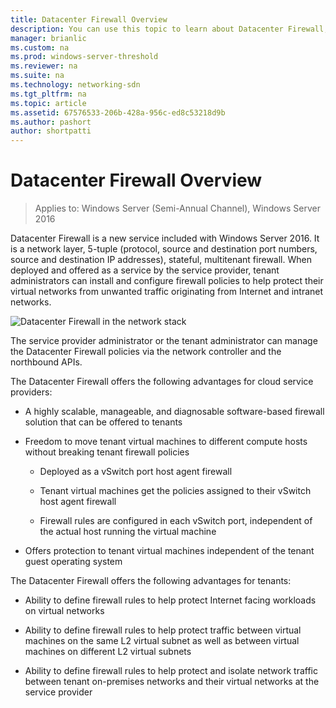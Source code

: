```yaml
---
title: Datacenter Firewall Overview
description: You can use this topic to learn about Datacenter Firewall, which is a network layer, 5-tuple (protocol, source and destination port numbers, source and destination IP addresses), stateful, multitenant firewall in Windows Server 2016.
manager: brianlic
ms.custom: na
ms.prod: windows-server-threshold
ms.reviewer: na
ms.suite: na
ms.technology: networking-sdn
ms.tgt_pltfrm: na
ms.topic: article
ms.assetid: 67576533-206b-428a-956c-ed8c53218d9b
ms.author: pashort
author: shortpatti
---
```

# Datacenter Firewall Overview

>Applies to: Windows Server (Semi-Annual Channel), Windows Server 2016

Datacenter Firewall is a new service included with Windows Server 2016. It is a network layer, 5-tuple (protocol, source and destination port numbers, source and destination IP addresses), stateful, multitenant firewall. When deployed and offered as a service by the service provider, tenant administrators can install and configure firewall policies to help protect their virtual networks from unwanted traffic originating from Internet and intranet networks.  
  
![Datacenter Firewall in the network stack](../../../media/Datacenter-Firewall-Overview/MultitenantFirewallOverview2.png)  
  
The service provider administrator or the tenant administrator can manage the Datacenter Firewall policies via the network controller and the northbound APIs.  
  
The Datacenter Firewall offers the following advantages for cloud service providers:  
  
-   A highly scalable, manageable, and diagnosable software-based firewall solution that can be offered to tenants  
  
-   Freedom to move tenant virtual machines to different compute hosts without breaking tenant firewall policies  
  
    -   Deployed as a vSwitch port host agent firewall  
  
    -   Tenant virtual machines get the policies assigned to their vSwitch host agent firewall  
  
    -   Firewall rules are configured in each vSwitch port, independent of the actual host running the virtual machine  
  
-   Offers protection to tenant virtual machines independent of the tenant guest operating system  
  
The Datacenter Firewall offers the following advantages for tenants:  
  
-   Ability to define firewall rules to help protect Internet facing workloads on virtual networks  
  
-   Ability to define firewall rules to help protect traffic between virtual machines on the same L2 virtual subnet as well as between virtual machines on different L2 virtual subnets  
  
-   Ability to define firewall rules to help protect and isolate network traffic between tenant on-premises networks and their virtual networks at the service provider  
  


